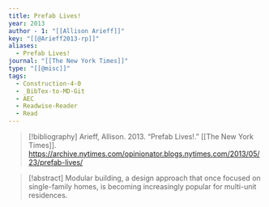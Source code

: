```yaml
---
title: Prefab Lives!
year: 2013
author - 1: "[[Allison Arieff]]"
key: "[[@Arieff2013-rp]]"
aliases:
  - Prefab Lives!
journal: "[[The New York Times]]"
type: "[[@misc]]"
tags:
  - Construction-4-0
  - _BibTex-to-MD-Git
  - AEC
  - Readwise-Reader
  - Read
---
```


> [!bibliography]
> Arieff, Allison. 2013. “Prefab Lives!.” [[The New York Times]]. https://archive.nytimes.com/opinionator.blogs.nytimes.com/2013/05/23/prefab-lives/

> [!abstract]
> Modular building, a design approach that once focused on single-family homes, is becoming increasingly popular for multi-unit residences.